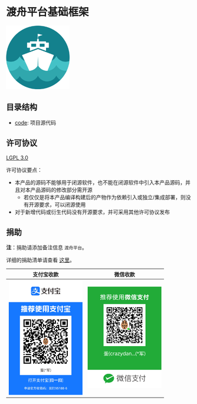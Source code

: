 渡舟平台基础框架
======================================

<img src="https://github.com/crazydan-studio/duzhou.crazydan.io/blob/master/static/img/logo.svg?raw=true" width="172px" />

## 目录结构

- [code](./code/): 项目源代码

## 许可协议

[LGPL 3.0](./LICENSE)

许可协议要点：
- 本产品的源码不能够用于闭源软件，也不能在闭源软件中引入本产品源码，并且对本产品源码的修改部分需开源
  - 若仅仅是将本产品编译构建后的产物作为依赖引入或独立/集成部署，则没有开源要求，可以闭源使用
- 对于新增代码或衍生代码没有开源要求，并可采用其他许可协议发布

## 捐助

**注**：捐助请添加备注信息 `渡舟平台`。

详细的捐助清单请查看 [这里](https://duzhou.crazydan.io/docs/donates)。

| 支付宝收款 | 微信收款 |
| -- | -- |
| <img src="https://github.com/crazydan-studio/duzhou.crazydan.io/blob/master/static/img/donate/alipay.jpg?raw=true" width="200px"/> | <img src="https://github.com/crazydan-studio/duzhou.crazydan.io/blob/master/static/img/donate/wechat.png?raw=true" width="200px"/> |
